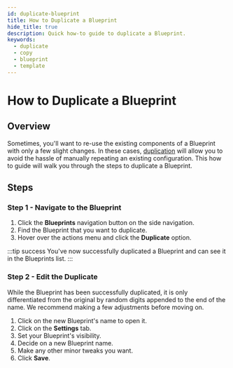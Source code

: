 ```yaml
---
id: duplicate-blueprint
title: How to Duplicate a Blueprint
hide_title: true
description: Quick how-to guide to duplicate a Blueprint.
keywords:
  - duplicate
  - copy
  - blueprint
  - template
---
```


# How to Duplicate a Blueprint

## Overview

Sometimes, you'll want to re-use the existing components of a Blueprint with only a few slight changes. In these cases, [duplication](../../reference/other-functions/duplication.md) will allow you to avoid the hassle of manually repeating an existing configuration. This how to guide will walk you through the steps to duplicate a Blueprint.

## Steps

### Step 1 - Navigate to the Blueprint
1. Click the **Blueprints** navigation button on the side navigation.
2. Find the Blueprint that you want to duplicate.
3. Hover over the actions menu and click the **Duplicate** option.

:::tip success
You've now successfully duplicated a Blueprint and can see it in the Blueprints list.
:::

### Step 2 - Edit the Duplicate
While the Blueprint has been successfully duplicated, it is only differentiated from the original by random digits appended to the end of the name. We recommend making a few adjustments before moving on.

1. Click on the new Blueprint's name to open it.
2. Click on the **Settings** tab.
3. Set your Blueprint's visibility.
4. Decide on a new Blueprint name.
5. Make any other minor tweaks you want.
6. Click **Save**.

